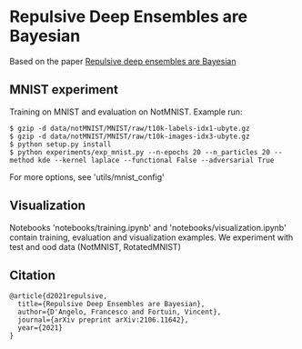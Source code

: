 # Repulsive Deep Ensembles are Bayesian
Based on the paper [Repulsive deep ensembles are Bayesian](https://proceedings.neurips.cc/paper/2021/hash/1c63926ebcabda26b5cdb31b5cc91efb-Abstract.html)

## MNIST experiment

Training on MNIST and evaluation on NotMNIST. Example run:

```console
$ gzip -d data/notMNIST/MNIST/raw/t10k-labels-idx1-ubyte.gz
$ gzip -d data/notMNIST/MNIST/raw/t10k-images-idx3-ubyte.gz
$ python setup.py install
$ python experiments/exp_mnist.py --n-epochs 20 --n_particles 20 --method kde --kernel laplace --functional False --adversarial True
```
For more options, see 'utils/mnist_config'

## Visualization

Notebooks 'notebooks/training.ipynb' and 'notebooks/visualization.ipynb' contain training, evaluation and visualization examples. We experiment with test and ood data (NotMNIST, RotatedMNIST) 

## Citation
```
@article{d2021repulsive,
  title={Repulsive Deep Ensembles are Bayesian},
  author={D'Angelo, Francesco and Fortuin, Vincent},
  journal={arXiv preprint arXiv:2106.11642},
  year={2021}
}
```
